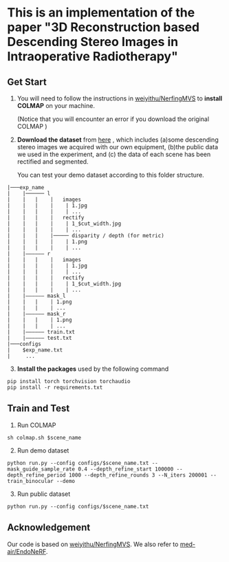 # This is an implementation of the paper "3D Reconstruction based Descending Stereo Images in Intraoperative Radiotherapy"

## Get Start

1. You will need to follow the instructions in [weiyithu/NerfingMVS](https://github.com/weiyithu/NerfingMVS) to **install COLMAP** on your machine.

    (Notice that you will encounter an error if you download the original COLMAP )

2. **Download the dataset** from [here](https://drive.google.com/file/d/165Dkw_Ot9HOxTiU4zf9A7aBFE2Lk5eqk/view?usp=sharing) , which includes (a)some descending stereo images we acquired with our own equipment, (b)the public data we used in the experiment, and (c) the data of each scene has been rectified and segmented.

    You can test your demo dataset according to this folder structure.

```shell
|───exp_name
|    |────── l
|    |   |    |   images
|    |   |    |    | 1.jpg
|    |   |    |    | ...
|    |   |    |   rectify
|    |   |    |    | 1_$cut_width.jpg
|    |   |    |    | ...
|    |   |    |───── disparity / depth (for metric)
|    |   |    |    | 1.png
|    |   |    |    | ...
|    |—————— r
|    |   |    |   images
|    |   |    |    | 1.jpg
|    |   |    |    | ...
|    |   |    |   rectify
|    |   |    |    | 1_$cut_width.jpg
|    |   |    |    | ...
|    |—————— mask_l
|    |   |    | 1.png
|    |   |    | ...
|    |—————— mask_r
|    |   |    | 1.png
|    |   |    | ...
|    |—————— train.txt
|    |—————— test.txt
|───configs
|    $exp_name.txt
|     ...
```

3. **Install the packages** used by the following command

```shell
pip install torch torchvision torchaudio
pip install -r requirements.txt
```

## Train and Test

1. Run COLMAP

```shell
sh colmap.sh $scene_name
```

2. Run demo dataset

```shell
python run.py --config configs/$scene_name.txt --mask_guide_sample_rate 0.4 --depth_refine_start 100000 --depth_refine_period 1000 --depth_refine_rounds 3 --N_iters 200001 --train_binocular --demo
```

3. Run public dataset

```shell
python run.py --config configs/$scene_name.txt
```

## Acknowledgement

Our code is based on [weiyithu/NerfingMVS](https://github.com/weiyithu/NerfingMVS). We also refer to [med-air/EndoNeRF](https://github.com/med-air/EndoNeRF).

